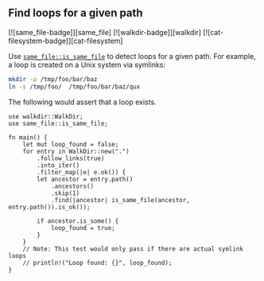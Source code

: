 ## Find loops for a given path

[![same_file-badge]][same_file] [![walkdir-badge]][walkdir] [![cat-filesystem-badge]][cat-filesystem]

Use [`same_file::is_same_file`] to detect loops for a given path.
For example, a loop is created on a Unix system via symlinks:

```bash
mkdir -p /tmp/foo/bar/baz
ln -s /tmp/foo/  /tmp/foo/bar/baz/qux
```

The following would assert that a loop exists.

```rust,edition2021
use walkdir::WalkDir;
use same_file::is_same_file;

fn main() {
    let mut loop_found = false;
    for entry in WalkDir::new(".")
        .follow_links(true)
        .into_iter()
        .filter_map(|e| e.ok()) {
        let ancestor = entry.path()
            .ancestors()
            .skip(1)
            .find(|ancestor| is_same_file(ancestor, entry.path()).is_ok());

        if ancestor.is_some() {
            loop_found = true;
        }
    }
    // Note: This test would only pass if there are actual symlink loops
    // println!("Loop found: {}", loop_found);
}
```

[`same_file::is_same_file`]: https://docs.rs/same-file/*/same_file/fn.is_same_file.html
